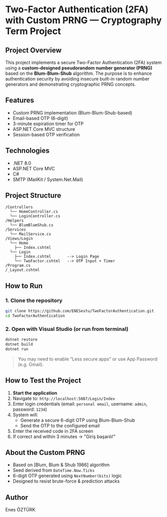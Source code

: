 
#  Two-Factor Authentication (2FA) with Custom PRNG — Cryptography Term Project

##  Project Overview
This project implements a secure Two-Factor Authentication (2FA) system using a **custom-designed pseudorandom number generator (PRNG)** based on the **Blum-Blum-Shub** algorithm. The purpose is to enhance authentication security by avoiding insecure built-in random number generators and demonstrating cryptographic PRNG concepts.

##  Features
-  Custom PRNG implementation (Blum-Blum-Shub-based)
-  Email-based OTP (6-digit)
-  3-minute expiration timer for OTP
-  ASP.NET Core MVC structure
-  Session-based OTP verification

##  Technologies
- .NET 8.0
- ASP.NET Core MVC
- C#
- SMTP (MailKit / System.Net.Mail)

##  Project Structure
```
/Controllers
  └── HomeController.cs
  └── LoginController.cs
/Helpers
  └── BlumBlumShub.cs
/Services
  └── MailService.cs
/Views/Login
  └── Home
    ├── Index.cshtml
  └── Login
    ├── Index.cshtml       --> Login Page
    └── TwoFactor.cshtml   --> OTP Input + Timer
/Program.cs
/_Layout.cshtml
```

##  How to Run

### 1. Clone the repository
```bash
git clone https://github.com/ENESestu/TwoFactorAuthentication.git
cd TwoFactorAuthentication
```

### 2. Open with Visual Studio (or run from terminal)
```bash
dotnet restore
dotnet build
dotnet run
```

>  You may need to enable “Less secure apps” or use App Password (e.g. Gmail).

##  How to Test the Project
1. **Start the application**
2. Navigate to: `http://localhost:5087/Login/Index`
3. Enter login credentials (email: `personal email`, username: `admin`, password: `1234`)
4. System will:
   - Generate a secure 6-digit OTP using Blum-Blum-Shub
   - Send the OTP to the configured email
5. Enter the received code in 2FA screen
6. If correct and within 3 minutes → "Giriş başarılı!"

##  About the Custom PRNG
- Based on [Blum, Blum & Shub 1986] algorithm
- Seed derived from `DateTime.Now.Ticks`
- 6-digit OTP generated using `NextNumber(bits)` logic
- Designed to resist brute-force & prediction attacks

##  Author
Enes ÖZTÜRK  
